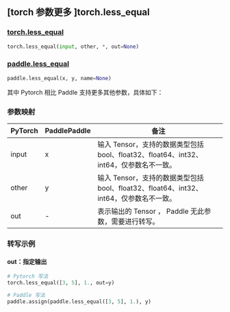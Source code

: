 ## [torch 参数更多 ]torch.less_equal

### [torch.less_equal](https://pytorch.org/docs/stable/generated/torch.less_equal.html#torch.less_equal)

```python
torch.less_equal(input, other, *, out=None)
```

### [paddle.less_equal](https://www.paddlepaddle.org.cn/documentation/docs/zh/api/paddle/less_equal_cn.html)

```python
paddle.less_equal(x, y, name=None)
```

其中 Pytorch 相比 Paddle 支持更多其他参数，具体如下：
### 参数映射
| PyTorch       | PaddlePaddle | 备注                                                   |
| ------------- | ------------ | ------------------------------------------------------ |
| input         | x            | 输入 Tensor，支持的数据类型包括 bool、float32、float64、int32、int64，仅参数名不一致。 |
| other         | y            | 输入 Tensor，支持的数据类型包括 bool、float32、float64、int32、int64，仅参数名不一致。  |
| out           | -            | 表示输出的 Tensor ， Paddle 无此参数，需要进行转写。    |


### 转写示例
#### out：指定输出
```python
# Pytorch 写法
torch.less_equal([3, 5], 1., out=y)

# Paddle 写法
paddle.assign(paddle.less_equal([3, 5], 1.), y)
```
